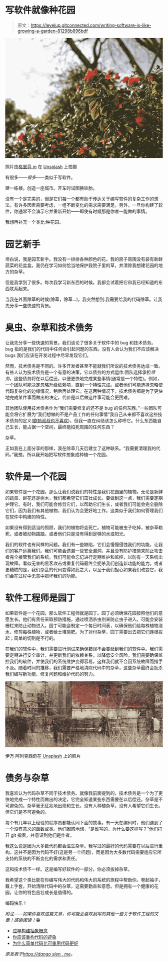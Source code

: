# 写软件就像种花园

> 原文：<https://levelup.gitconnected.com/writing-software-is-like-growing-a-garden-81298b896bdf>

![](img/72dcc5fa38aac59c4e9f595cb97146e5.png)

照片由[格里芬 m](https://unsplash.com/@botanicalnature?utm_source=unsplash&utm_medium=referral&utm_content=creditCopyText) 在 [Unsplash](https://unsplash.com/s/photos/garden-lush?utm_source=unsplash&utm_medium=referral&utm_content=creditCopyText) 上拍摄

有很多——*很多*——类似于写软件。

建一栋楼。创造一座城市。开车时试图换轮胎。

没有一个是完美的，但是它们每一个都有助于传达关于编写软件的复杂工作的想法。有许多因素需要考虑，一组不断变化的需求需要满足。另外，一旦你构建了软件，你通常不会演示它并重新开始——即使有时候那是你唯一能做的事情。

我想再补充一个类比:种花园。

# 园艺新手

坦白说，我是园艺新手。我没有一排排各种颜色的花。我的房子周围没有装有新鲜蔬菜的花盆盒。我仍在学习如何恰当地保护我院子里的草，并清除我想建花园的地方的杂草。

但是我学到了很多。每次我学习新东西的时候，我都会试着把它和我已经知道的东西联系起来。

当我在外面除草的时候(除草，除草…)，我突然想到:我需要给我的代码除草。让我先分享一些快速的背景。

# 臭虫、杂草和技术债务

让我先分享一些快速的背景。我们谈论了很多关于软件中的 bug 和技术债务。bug 指的是我们的代码中任何会引起问题的东西。没有人会认为我们不应该解决 bugs 我们应该在开发过程中尽早发现它们。

然而，技术债务是不同的。许多开发者甚至不能就我们所说的技术债务达成一致。有些人认为技术债务是一个有意的决策，它以债务的方式运作:团队选择承担*债务*，这些债务将在以后偿还，以便更快地完成某些事情(通常是一个特性)。例如，一个团队可能决定忽略升级依赖项，直到一个特性完成。或者他们可能选择忽略使代码复杂化的边缘情况，稍后再处理它。在这两种情况下，技术债务都是为了更快地完成某件事而做出的决定，代价是以后做这件事可能会更困难。

其他团队使用技术债务作为“我们需要修复的还不是 bug 的任何东西。”一些团队可能会将它扩展为“我们想做的不是产品工作的任何事情”我自己从来都不喜欢这些技术债务的定义([鲍勃叔叔也不喜欢](https://sites.google.com/site/unclebobconsultingllc/a-mess-is-not-a-technical-debt))，但我一直在纠结该怎么称呼它。什么东西能自己生长，能占据一个空间，最终能掐死周围的任何东西？

杂草。

正如我在上面分享的那样，我在除草几天后建立了这种联系。“我需要清理我的代码，”我想。所以我开始把写软件想象成种植一个花园。

# 软件是一个花园

如果软件是一个花园，那么让我们说我们的特性是我们花园里的植物。无论是新鲜的蔬菜、鲜花还是树木，我们都希望它们茁壮成长。要做到这一点，我们需要定期护理它。有时，我们可能会修剪它们，以帮助它们生长，或者我们可能会完全删除它们，因为我们有其他植物，我们认为会更好地工作。这类似于我们如何管理我们在软件中构建的特性。

如果没有得到适当的照顾，我们的植物将会死亡。植物可能被虫子吃掉，被杂草勒死，或者被动物践踏。或者他们只是没有得到足够的水或阳光。

我们的软件也有同样的问题。我们有一些缺陷，它们会慢慢侵蚀我们的功能，让我们的客户远离我们。我们可能会遗漏一些安全漏洞，并且没有防护措施来防止攻击者完全接管我们的系统。我们可能会忘记进行定期维护和监控，以防有一天系统出现故障。看似无害的黑客攻击或重复代码最终会扼杀我们创造新功能的能力。或者更糟糕的是，我们杂乱的代码变得如此之大，以至于我们担心如果我们改变它，我们会在过程中无意中损坏我们的功能。

# 软件工程师是园丁

如果软件是一个花园，那么软件工程师就是园丁。园丁必须确保花园按照他们的意愿生长。他们有责任采取预防措施，通过喷洒杀虫剂来防止虫子进入。可能会安装栅栏来防止动物进入。园丁可能会制定一个每日时间表，以确保他们给每株植物浇水，修剪每株植物，或者给土壤施肥。为了对付杂草，园丁需要出去把它们连根拔起；简单的切割是不行的。

在我们的软件中，我们需要进行测试来确保错误不会蔓延到我们的软件中。我们需要定期进行安全审计，并更新我们的依赖关系，以降低安全风险。我们需要确保监控我们的软件，并使我们的系统维护变得容易，这样我们就不会因系统故障而措手不及。随着时间的推移，我们需要严格地清除代码中的杂草，这些杂草最终会扼杀我们编写新功能、修复问题和维护代码的努力。

![](img/f28b89a133cd5f79c47b54169e247c82.png)

伊万·阿列克西奇在 [Unsplash](https://unsplash.com/s/photos/weeds?utm_source=unsplash&utm_medium=referral&utm_content=creditCopyText) 上的照片

# 债务与杂草

我喜欢认为代码杂草不同于技术债务。就像我前面提到的，技术债务是一个为了更快地完成一个特性而做出的决定，它完全知道某些东西需要在以后偿还。杂草是不可避免的。杂草毫无征兆地出现和生长。没有人种植杂草。没有人希望它们生长。但它们是不可避免的。

每个有几年以上经验的程序员都能认同下面的故事。有一天在编码时，他们遇到了一个没有意义的函数或类。他们困惑地想，“是谁写的，为什么要这样写？”他们打开 git 指责，并意识到他们是作者。

我这么说是因为大多数代码都会滋生杂草。我写过的最好的代码需要在以后进行重构。这并不是因为代码不好(这是另一个问题)，而是因为大多数代码需要适应它所支持的系统的不断变化的需求和责任。

这和技术债不一样。这是编写好软件的一部分。你必须拔掉杂草。

我希望这个类比能在你编写伟大的代码和伟大的系统的旅程中帮助你。卷起袖子，戴上手套，开始清除代码中的杂草，这需要勤奋和意愿。但是拥有一个健康的花园，让你的特色茁壮成长是值得的。

编码快乐！

*附注——如果你喜欢这篇文章，你可能会喜欢我写的其他一些关于软件工程的文章！感谢阅读！*😁

*   [过早构建抽象概念](https://dangoslen.me/blog/building-abstractions-too-soon)
*   [你应该重构代码的迹象](https://dangoslen.me/blog/when-should-you-should-refactor-your-code)
*   [为什么简单代码比可重用代码更好](https://dangoslen.me/blog/why-simple-code-better-than-reusable-code)

*原发表于*[*https://dango slen . me*](https://dangoslen.me/blog/writing-software-is-like-growing-a-garden/)*。*